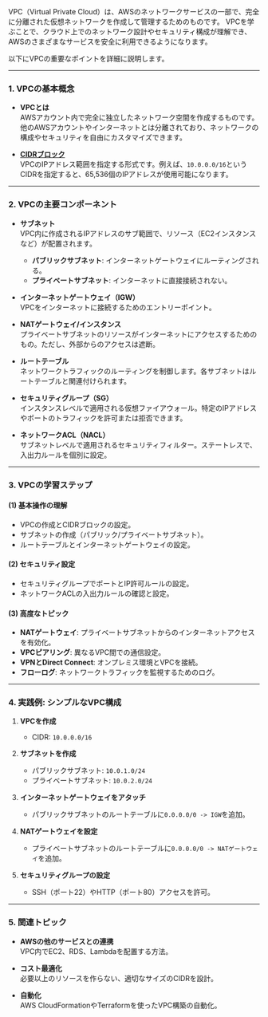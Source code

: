 VPC（Virtual Private Cloud）は、AWSのネットワークサービスの一部で、完全に分離された仮想ネットワークを作成して管理するためのものです。
VPCを学ぶことで、クラウド上でのネットワーク設計やセキュリティ構成が理解でき、AWSのさまざまなサービスを安全に利用できるようになります。

以下にVPCの重要なポイントを詳細に説明します。

---

### **1. VPCの基本概念**
- **VPCとは**  
  AWSアカウント内で完全に独立したネットワーク空間を作成するものです。他のAWSアカウントやインターネットとは分離されており、ネットワークの構成やセキュリティを自由にカスタマイズできます。

- **[CIDRブロック](https://qiita.com/SMZPP/items/7723c4e297ed2c78c797)**  
  VPCのIPアドレス範囲を指定する形式です。例えば、`10.0.0.0/16`というCIDRを指定すると、65,536個のIPアドレスが使用可能になります。

---

### **2. VPCの主要コンポーネント**
- **サブネット**  
  VPC内に作成されるIPアドレスのサブ範囲で、リソース（EC2インスタンスなど）が配置されます。  
  - **パブリックサブネット**: インターネットゲートウェイにルーティングされる。
  - **プライベートサブネット**: インターネットに直接接続されない。

- **インターネットゲートウェイ（IGW）**  
  VPCをインターネットに接続するためのエントリーポイント。

- **NATゲートウェイ/インスタンス**  
  プライベートサブネットのリソースがインターネットにアクセスするためのもの。ただし、外部からのアクセスは遮断。

- **ルートテーブル**  
  ネットワークトラフィックのルーティングを制御します。各サブネットはルートテーブルと関連付けられます。

- **セキュリティグループ（SG）**  
  インスタンスレベルで適用される仮想ファイアウォール。特定のIPアドレスやポートのトラフィックを許可または拒否できます。

- **ネットワークACL（NACL）**  
  サブネットレベルで適用されるセキュリティフィルター。ステートレスで、入出力ルールを個別に設定。

---

### **3. VPCの学習ステップ**
#### **(1) 基本操作の理解**
- VPCの作成とCIDRブロックの設定。
- サブネットの作成（パブリック/プライベートサブネット）。
- ルートテーブルとインターネットゲートウェイの設定。

#### **(2) セキュリティ設定**
- セキュリティグループでポートとIP許可ルールの設定。
- ネットワークACLの入出力ルールの確認と設定。

#### **(3) 高度なトピック**
- **NATゲートウェイ**: プライベートサブネットからのインターネットアクセスを有効化。
- **VPCピアリング**: 異なるVPC間での通信設定。
- **VPNとDirect Connect**: オンプレミス環境とVPCを接続。
- **フローログ**: ネットワークトラフィックを監視するためのログ。

---

### **4. 実践例: シンプルなVPC構成**
1. **VPCを作成**
   - CIDR: `10.0.0.0/16`

2. **サブネットを作成**
   - パブリックサブネット: `10.0.1.0/24`
   - プライベートサブネット: `10.0.2.0/24`

3. **インターネットゲートウェイをアタッチ**
   - パブリックサブネットのルートテーブルに`0.0.0.0/0 -> IGW`を追加。

4. **NATゲートウェイを設定**
   - プライベートサブネットのルートテーブルに`0.0.0.0/0 -> NATゲートウェイ`を追加。

5. **セキュリティグループの設定**
   - SSH（ポート22）やHTTP（ポート80）アクセスを許可。

---

### **5. 関連トピック**
- **AWSの他のサービスとの連携**  
  VPC内でEC2、RDS、Lambdaを配置する方法。
  
- **コスト最適化**  
  必要以上のリソースを作らない、適切なサイズのCIDRを設計。

- **自動化**  
  AWS CloudFormationやTerraformを使ったVPC構築の自動化。
